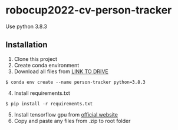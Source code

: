 # robocup2022-cv-person-tracker
Use python 3.8.3

## Installation

1. Clone this project
2. Create conda environment
3. Download all files from [LINK TO DRIVE](https://drive.google.com/file/d/1JkkL7lwtLzRFTxtcgEGMBPg3URfCYlRJ/view?usp=sharing)
```
$ conda env create --name person-tracker python=3.8.3
```
4. Install requirements.txt
```
$ pip install -r requirements.txt
```
5. Install tensorflow gpu from [official website](https://www.tensorflow.org/install/pip#linux)
6. Copy and paste any files from .zip to root folder
